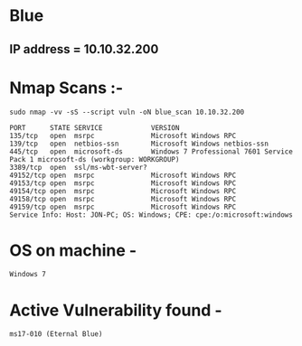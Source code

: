 # Blue

## IP address = 10.10.32.200

# Nmap Scans :- 

```
sudo nmap -vv -sS --script vuln -oN blue_scan 10.10.32.200
```
```
PORT      STATE SERVICE            VERSION
135/tcp   open  msrpc              Microsoft Windows RPC
139/tcp   open  netbios-ssn        Microsoft Windows netbios-ssn
445/tcp   open  microsoft-ds       Windows 7 Professional 7601 Service Pack 1 microsoft-ds (workgroup: WORKGROUP)
3389/tcp  open  ssl/ms-wbt-server?
49152/tcp open  msrpc              Microsoft Windows RPC
49153/tcp open  msrpc              Microsoft Windows RPC
49154/tcp open  msrpc              Microsoft Windows RPC
49158/tcp open  msrpc              Microsoft Windows RPC
49159/tcp open  msrpc              Microsoft Windows RPC
Service Info: Host: JON-PC; OS: Windows; CPE: cpe:/o:microsoft:windows
```

# OS on machine - 

``` Windows 7 ```

# Active Vulnerability found -

```
ms17-010 (Eternal Blue)
```
